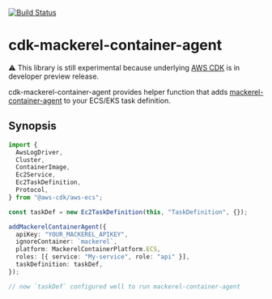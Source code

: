 [![Build Status](https://travis-ci.org/aereal/cdk-mackerel-container-agent.png?branch=master)][travis]

# cdk-mackerel-container-agent

:warning: This library is still experimental because underlying [AWS CDK][aws-cdk] is in developer preview release.

cdk-mackerel-container-agent provides helper function that adds [mackerel-container-agent][] to your ECS/EKS task definition.

## Synopsis

```typescript
import {
  AwsLogDriver,
  Cluster,
  ContainerImage,
  Ec2Service,
  Ec2TaskDefinition,
  Protocol,
} from "@aws-cdk/aws-ecs";

const taskDef = new Ec2TaskDefinition(this, "TaskDefinition", {});

addMackerelContainerAgent({
  apiKey: "YOUR_MACKEREL_APIKEY",
  ignoreContainer: `mackerel`,
  platform: MackerelContainerPlatform.ECS,
  roles: [{ service: "My-service", role: "api" }],
  taskDefinition: taskDef,
});

// now `taskDef` configured well to run mackerel-container-agent
```

[travis]: https://travis-ci.org/aereal/cdk-mackerel-container-agent
[aws-cdk]: https://github.com/awslabs/aws-cdk
[mackerel-container-agent]: https://github.com/mackerelio/mackerel-container-agent
